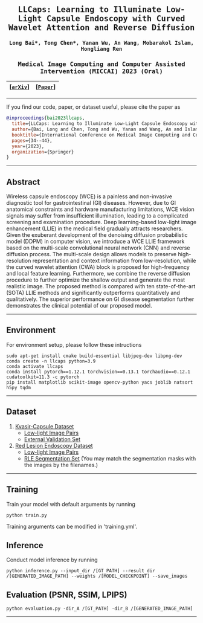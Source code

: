 <div align="center">

<samp>

<h2> LLCaps: Learning to Illuminate Low-Light Capsule Endoscopy with Curved Wavelet Attention and Reverse Diffusion </h1>

<h4> Long Bai*, Tong Chen*, Yanan Wu, An Wang, Mobarakol Islam, Hongliang Ren </h3>

<h3> Medical Image Computing and Computer Assisted Intervention (MICCAI) 2023 (Oral) </h2>

</samp>   

| **[[```arXiv```](<https://arxiv.org/abs/2307.02452>)]** | **[[```Paper```](<https://link.springer.com/chapter/10.1007/978-3-031-43999-5_4>)]** |
|:-------------------:|:-------------------:|

---

</div>     

If you find our code, paper, or dataset useful, please cite the paper as

```bibtex
@inproceedings{bai2023llcaps,
  title={LLCaps: Learning to Illuminate Low-Light Capsule Endoscopy with Curved Wavelet Attention and Reverse Diffusion},
  author={Bai, Long and Chen, Tong and Wu, Yanan and Wang, An and Islam, Mobarakol and Ren, Hongliang},
  booktitle={International Conference on Medical Image Computing and Computer-Assisted Intervention},
  pages={34--44},
  year={2023},
  organization={Springer}
}
```

---

## Abstract
Wireless capsule endoscopy (WCE) is a painless and non-invasive diagnostic tool for gastrointestinal (GI) diseases. However, due to GI anatomical constraints and hardware manufacturing limitations, WCE vision signals may suffer from insufficient illumination, leading to a complicated screening and examination procedure. Deep learning-based low-light image enhancement (LLIE) in the medical field gradually attracts researchers. Given the exuberant development of the denoising diffusion probabilistic model (DDPM) in computer vision, we introduce a WCE LLIE framework based on the multi-scale convolutional neural network (CNN) and reverse diffusion process. The multi-scale design allows models to preserve high-resolution representation and context information from low-resolution, while the curved wavelet attention (CWA) block is proposed for high-frequency and local feature learning. Furthermore, we combine the reverse diffusion procedure to further optimize the shallow output and generate the most realistic image. The proposed method is compared with ten state-of-the-art (SOTA) LLIE methods and significantly outperforms quantitatively and qualitatively. The superior performance on GI disease segmentation further demonstrates the clinical potential of our proposed model.


---
## Environment

For environment setup, please follow these intructions
```
sudo apt-get install cmake build-essential libjpeg-dev libpng-dev
conda create -n llcaps python=3.9
conda activate llcaps
conda install pytorch==1.12.1 torchvision==0.13.1 torchaudio==0.12.1 cudatoolkit=11.3 -c pytorch
pip install matplotlib scikit-image opencv-python yacs joblib natsort h5py tqdm
```

---
## Dataset
1. [Kvasir-Capsule Dataset](https://osf.io/dv2ag/)
    - [Low-light Image Pairs](https://mycuhk-my.sharepoint.com/:u:/g/personal/1155161502_link_cuhk_edu_hk/EYtX3vMBWE1KizB1scvGOkgBzG4JW5SjTMAnJuxZTUAwdg?e=gbdyuR)
    - [External Validation Set](https://mycuhk-my.sharepoint.com/:u:/g/personal/1155161502_link_cuhk_edu_hk/EcmsZ2NJKSNDk-jKmpSfp1sB_2h1v-2ZlI9Bfu8v4Y4hIA?e=pyNFHS)
2. [Red Lesion Endoscopy Dataset](https://rdm.inesctec.pt/dataset/nis-2018-003)
    - [Low-light Image Pairs](https://mycuhk-my.sharepoint.com/:u:/g/personal/1155161502_link_cuhk_edu_hk/EZ_Dz7G4J4hBpDKn3YPng6cByGmdGt1z2Qd51fZsmv6DoA?e=veMC5d)
    - [RLE Segmentation Set](https://mycuhk-my.sharepoint.com/:u:/g/personal/1155161502_link_cuhk_edu_hk/EeAhx_FEHLJMv1zXNb8oS_YBbN-Une6U7g2v2KOx2BYPcA?e=ENUuTk) (You may match the segmentation masks with the images by the filenames.)
---

## Training

Train your model with default arguments by running

```
python train.py
```
Training arguments can be modified in 'training.yml'.

## Inference
Conduct model inference by running

```
python inference.py --input_dir /[GT_PATH] --result_dir /[GENERATED_IMAGE_PATH] --weights /[MODEL_CHECKPOINT] --save_images
```

## Evaluation (PSNR, SSIM, LPIPS)

```
python evaluation.py -dir_A /[GT_PATH] -dir_B /[GENERATED_IMAGE_PATH] 
```

---
